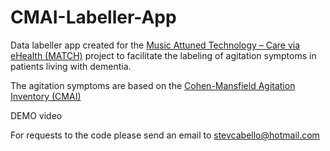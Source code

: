# CMAI-Labeller-App

Data labeller app created for the [Music Attuned Technology – Care via eHealth (MATCH)](https://www.musicattunedcare.com/) project to facilitate the labeling of agitation symptoms in patients living with dementia.

The agitation symptoms are based on the [Cohen-Mansfield Agitation Inventory (CMAI)](https://dementiaresearch.org.au/wp-content/uploads/2016/06/CMAI_Scale.pdf)


DEMO video

For requests to the code please send an email to stevcabello@hotmail.com
